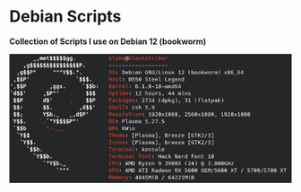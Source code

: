 # Debian Scripts

**Collection of Scripts I use on Debian 12 (bookworm)**

![Bookworm Terminal Output](images/bookworm.webp)
